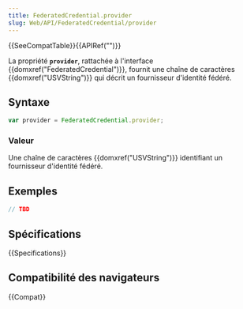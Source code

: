 ```yaml
---
title: FederatedCredential.provider
slug: Web/API/FederatedCredential/provider
---
```


{{SeeCompatTable}}{{APIRef("")}}

La propriété **`provider`**, rattachée à l'interface {{domxref("FederatedCredential")}}, fournit une chaîne de caractères {{domxref("USVString")}} qui décrit un fournisseur d'identité fédéré.

## Syntaxe

```js
var provider = FederatedCredential.provider;
```

### Valeur

Une chaîne de caractères {{domxref("USVString")}} identifiant un fournisseur d'identité fédéré.

## Exemples

```js
// TBD
```

## Spécifications

{{Specifications}}

## Compatibilité des navigateurs

{{Compat}}
